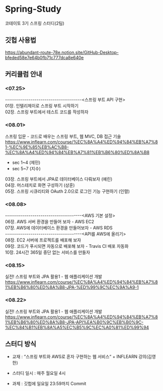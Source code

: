 # Spring-Study
코테이토 3기 스프링 스터디(2팀)


## 깃헙 사용법  
https://abundant-route-78e.notion.site/GitHub-Desktop-bfeded58e7e64b0fb71c777dca8e640e
## 커리큘럼 안내  

### <07.25>  
---------------------------------------<스프링 부트 API 구현>   
01장. 인텔리제이로 스프링 부트 시작하기  
02장. 스프링 부트에서 테스트 코드를 작성하자  

### <08.01>  
<INFLEARN> 스프링 입문 - 코드로 배우는 스프링 부트, 웹 MVC, DB 접근 기술  
https://www.inflearn.com/course/%EC%8A%A4%ED%94%84%EB%A7%81-%EC%9E%85%EB%AC%B8-%EC%8A%A4%ED%94%84%EB%A7%81%EB%B6%80%ED%8A%B8  
- sec 1~4 (제민)
- sec 5~7 (지수)  
  
03장. 스프링 부트에서 JPA로 데이터베이스 다뤄보자 (예린)  
04장. 머스테치로 화면 구성하기 (상훈)  
05장. 스프링 시큐리티와 OAuth 2.0으로 로그인 기능 구현하기 (인렬)  

### <08.08>  
  
---------------------------------------<AWS 기본 설정>  
06장. AWS 서버 환경을 만들어 보자 - AWS EC2  
07장. AWS에 데이터베이스 환경을 만들어보자 - AWS RDS  
---------------------------------------<API를 AWS에 올리기>   
08장. EC2 서버에 프로젝트를 배포해 보자  
09장. 코드가 푸시되면 자동으로 배포해 보자 - Travis CI 배포 자동화  
10장. 24시간 365일 중단 없는 서비스를 만들자 

### <08.15>  
<INFLERAN> 실전! 스프링 부트와 JPA 활용1 - 웹 애플리케이션 개발  
https://www.inflearn.com/course/%EC%8A%A4%ED%94%84%EB%A7%81%EB%B6%80%ED%8A%B8-JPA-%ED%99%9C%EC%9A%A9-1  

### <08.22>  
<INFLERAN> 실전! 스프링 부트와 JPA 활용1 - 웹 애플리케이션 개발  
https://www.inflearn.com/course/%EC%8A%A4%ED%94%84%EB%A7%81%EB%B6%80%ED%8A%B8-JPA-API%EA%B0%9C%EB%B0%9C-%EC%84%B1%EB%8A%A5%EC%B5%9C%EC%A0%81%ED%99%94  


## 스터디 방식  
- 교재 : “스프링 부트와 AWS로 혼자 구현하는 웹 서비스“  + INFLEARN 강의(김영한)

- 스터디 일시 : 매주 월요일 4시  

- 과제 : 깃헙에 일요일 23:59까지 Commit    
